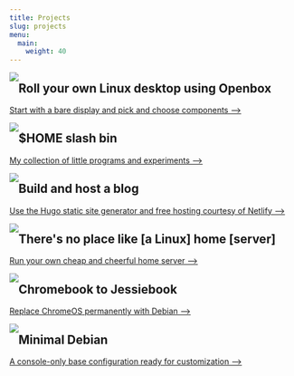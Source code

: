 ```yaml
---
title: Projects
slug: projects
menu:
  main:
    weight: 40
---
```


[<img style="float:left;" src="/img/grubs-300-thumb.png" />](/openbox)
## Roll your own Linux desktop using Openbox
[Start with a bare display and pick and choose components -->](/openbox)
<p style="clear:both;"></p>

[<img style="float:left;" src="/img/infinite-loop-not-300-thumb.png" />](/homebin)
## $HOME slash bin
[My collection of little programs and experiments -->](/homebin)
<p style="clear:both;"></p>

[<img style="float:left;" src="/img/hugo-thumb.png" />](/hugo)
## Build and host a blog 
[Use the Hugo static site generator and free hosting courtesy of Netlify -->](/hugo)
<p style="clear:both;"></p>

[<img style="float:left;" src="/img/home-server-thumb.png" />](/home-server)
## There's no place like [a Linux] home [server]
[Run your own cheap and cheerful home server -->](/home-server)
<p style="clear:both;"></p>

[<img style="float:left;" src="/img/jessiebook-thumb.1.png" />](/c720-chromebook-to-jessiebook)
## Chromebook to Jessiebook
[Replace ChromeOS permanently with Debian -->](/c720-chromebook-to-jessiebook)
<p style="clear:both;"></p>

[<img style="float:left;" src="/img/minimal-debian-thumb.png" />](/minimal-debian)
## Minimal Debian
[A console-only base configuration ready for customization -->](/minimal-debian)
<p style="clear:both;"></p>
